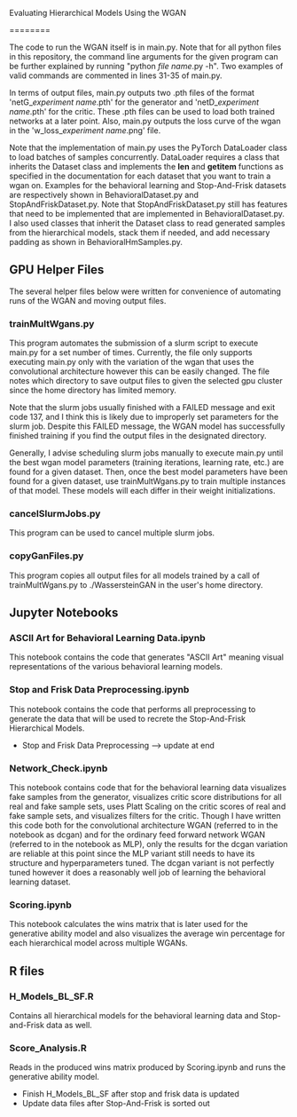 Evaluating Hierarchical Models Using the WGAN

========

The code to run the WGAN itself is in main.py. Note that for all python files in this repository, the command line arguments for the given program can be further explained by running "python *file name*.py -h". Two examples of valid commands are commented in lines 31-35 of main.py.    

In terms of output files, main.py outputs two .pth files of the format 'netG_*experiment name*.pth' for the generator and 'netD_*experiment name*.pth' for the critic. These .pth files can be used to load both trained networks at a later point. Also, main.py outputs the loss curve of the wgan in the 'w_loss_*experiment name*.png' file.  

Note that the implementation of main.py uses the PyTorch DataLoader class to load batches of samples concurrently. DataLoader requires a class that inherits the Dataset class and implements the __len__ and __getitem__ functions as specified in the documentation for each dataset that you want to train a wgan on. Examples for the behavioral learning and Stop-And-Frisk datasets are respectively shown in BehavioralDataset.py and StopAndFriskDataset.py. Note that StopAndFriskDataset.py still has features that need to be implemented that are implemented in BehavioralDataset.py. I also used classes that inherit the Dataset class to read generated samples from the hierarchical models, stack them if needed, and add necessary padding as shown in BehavioralHmSamples.py. 

## GPU Helper Files

The several helper files below were written for convenience of automating runs of the WGAN and moving output files.

### trainMultWgans.py

This program automates the submission of a slurm script to execute main.py for a set number of times. Currently, the file only supports executing main.py only with the variation of the wgan that uses the convolutional architecture however this can be easily changed. The file notes which directory to save output files to given the selected gpu cluster since the home directory has limited memory.

Note that the slurm jobs usually finished with a FAILED message and exit code 137, and I think this is likely due to improperly set parameters for the slurm job. Despite this FAILED message, the WGAN model has successfully finished training if you find the output files in the designated directory.    

Generally, I advise scheduling slurm jobs manually to execute main.py until the best wgan model parameters (training iterations, learning rate, etc.) are found for a given dataset. Then, once the best model parameters have been found for a given dataset, use trainMultWgans.py to train multiple instances of that model. These models will each differ in their weight initializations.   

### cancelSlurmJobs.py

This program can be used to cancel multiple slurm jobs.

### copyGanFiles.py

This program copies all output files for all models trained by a call of trainMultWgans.py to ./WassersteinGAN in the user's home directory.  

## Jupyter Notebooks

### ASCII Art for Behavioral Learning Data.ipynb

This notebook contains the code that generates "ASCII Art" meaning visual representations of the various behavioral learning models.

### Stop and Frisk Data Preprocessing.ipynb

This notebook contains the code that performs all preprocessing to generate the data that will be used to recrete the Stop-And-Frisk Hierarchical Models.

- Stop and Frisk Data Preprocessing --> update at end

### Network_Check.ipynb

This notebook contains code that for the behavioral learning data visualizes fake samples from the generator, visualizes critic score distributions for all real and fake sample sets, uses Platt Scaling on the critic scores of real and fake sample sets, and visualizes filters for the critic. Though I have written this code both for the convolutional architecture WGAN (referred to in the notebook as dcgan) and for the ordinary feed forward network WGAN (referred to in the notebook as MLP), only the results for the dcgan variation are reliable at this point since the MLP variant still needs to have its structure and hyperparameters tuned. The dcgan variant is not perfectly tuned however it does a reasonably well job of learning the behavioral learning dataset.     

### Scoring.ipynb

This notebook calculates the wins matrix that is later used for the generative ability model and also visualizes the average win percentage for each hierarchical model across multiple WGANs.

## R files

### H_Models_BL_SF.R

Contains all hierarchical models for the behavioral learning data and Stop-and-Frisk data as well.

### Score_Analysis.R

Reads in the produced wins matrix produced by Scoring.ipynb and runs the generative ability model.

- Finish H_Models_BL_SF after stop and frisk data is updated
- Update data files after Stop-And-Frisk is sorted out
